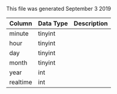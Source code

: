 This file was generated September 3 2019

| Column   | Data Type | Description |
| -------- | --------- | ----------- |
| minute   | tinyint   |             |
| hour     | tinyint   |             |
| day      | tinyint   |             |
| month    | tinyint   |             |
| year     | int       |             |
| realtime | int       |             |